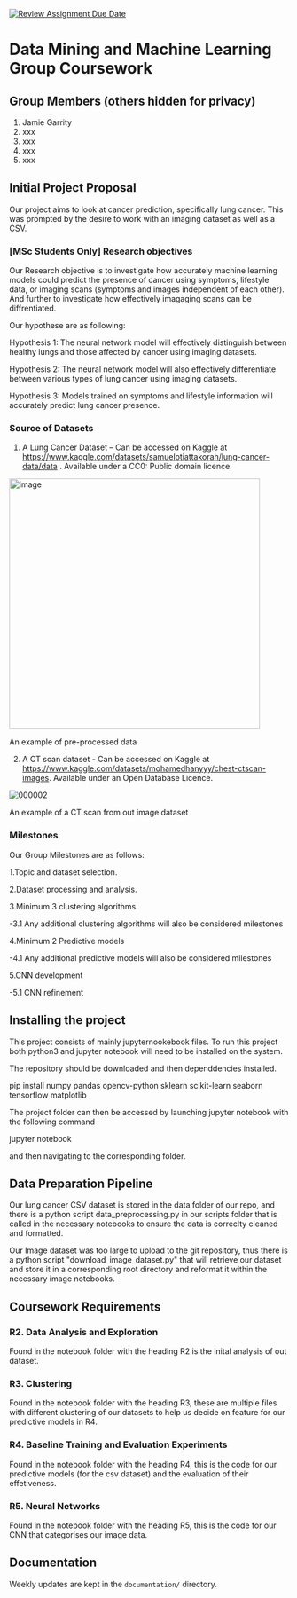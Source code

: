 [![Review Assignment Due Date](https://classroom.github.com/assets/deadline-readme-button-22041afd0340ce965d47ae6ef1cefeee28c7c493a6346c4f15d667ab976d596c.svg)](https://classroom.github.com/a/TnJIQ-Y6)
# Data Mining and Machine Learning Group Coursework


## Group Members (others hidden for privacy)

1. Jamie Garrity
2. xxx
3. xxx
4. xxx
5. xxx

## Initial Project Proposal
Our project aims to look at cancer prediction, specifically lung cancer. This was prompted by the desire to work with an imaging dataset as well as a CSV.

### [MSc Students Only] Research objectives
Our Research objective is to investigate how accurately machine learning models could predict the presence of cancer using symptoms, lifestyle data, or imaging scans (symptoms and images independent of each other). And further to investigate how effectively imagaging scans can be diffrentiated.


Our hypothese are as following:

Hypothesis 1: The neural network model will effectively distinguish between healthy lungs and those affected by cancer using imaging datasets.

Hypothesis 2: The neural network model will also effectively differentiate between various types of lung cancer using imaging datasets.

Hypothesis 3: Models trained on symptoms and lifestyle information will accurately predict lung cancer presence.


### Source of Datasets

1. A Lung Cancer Dataset – Can be accessed on Kaggle at https://www.kaggle.com/datasets/samuelotiattakorah/lung-cancer-data/data . Available under a CC0: Public domain licence.
<img width="452" alt="image" src="https://github.com/user-attachments/assets/c5531550-3a08-45d0-ab57-5049ec9c399c">

An example of pre-processed data


2. A CT scan dataset - Can be accessed on Kaggle at https://www.kaggle.com/datasets/mohamedhanyyy/chest-ctscan-images. Available under an Open Database Licence.

![000002](https://github.com/user-attachments/assets/71186872-b059-47f8-a0ff-c366535d7b87)

An example of a CT scan from out image dataset


### Milestones
Our Group Milestones are as follows:

1.Topic and dataset selection.

2.Dataset processing and analysis.

3.Minimum 3 clustering algorithms
  
  -3.1 Any additional clustering algorithms will also be considered milestones

4.Minimum 2 Predictive models
  
  -4.1 Any additional predictive models will also be considered milestones

5.CNN development
  
  -5.1 CNN refinement


## Installing the project

This project consists of mainly jupyternookebook files. To run this project both python3 and jupyter notebook will need to be installed on the system.

The repository should be downloaded and then dependdencies installed.

pip install numpy pandas opencv-python sklearn scikit-learn seaborn tensorflow matplotlib

The project folder can then be accessed by launching jupyter notebook with the following command

jupyter notebook

and then navigating to the corresponding folder.

## Data Preparation Pipeline

Our lung cancer CSV dataset is stored in the data folder of our repo, and there is a python script data_preprocessing.py in our scripts folder that is called in the necessary notebooks to ensure the data is correclty cleaned and formatted.

Our Image dataset was too large to upload to the git repository, thus there is a python script "download_image_dataset.py" that will retrieve our dataset and store it in a corresponding root directory and reformat it within the necessary image notebooks.


## Coursework Requirements

### R2. Data Analysis and Exploration
  Found in the notebook folder with the heading R2 is the inital analysis of out dataset.

### R3. Clustering
  Found in the notebook folder with the heading R3, these are multiple files with different clustering of our datasets to help us decide on feature for our predictive models in R4.

### R4.	Baseline Training and Evaluation Experiments
  Found in the notebook folder with the heading R4, this is the code for our predictive models (for the csv dataset) and the evaluation of their effetiveness.

### R5. Neural Networks
  Found in the notebook folder with the heading R5, this is the code for our CNN that categorises our image data.

## Documentation

Weekly updates are kept in the `documentation/` directory.
